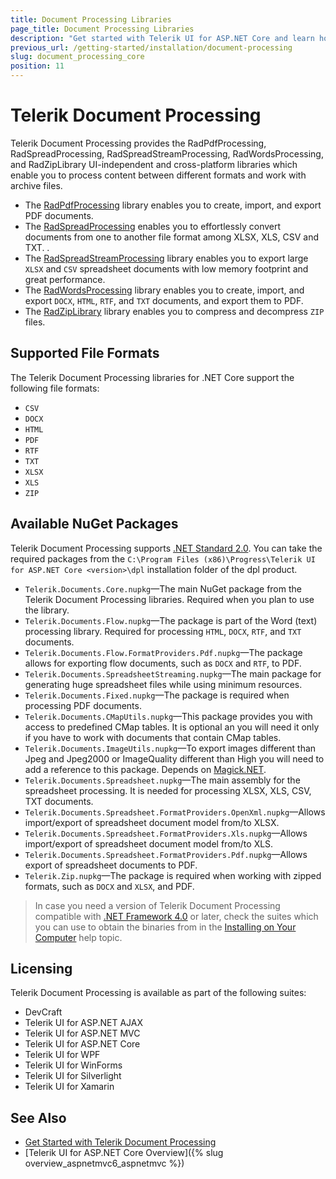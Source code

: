```yaml
---
title: Document Processing Libraries
page_title: Document Processing Libraries
description: "Get started with Telerik UI for ASP.NET Core and learn how to work with the PdfProcessing, SpreadStreamProcessing, WordsProcessing, and ZipLibrary libraries as part of the Telerik Document Processing."
previous_url: /getting-started/installation/document-processing
slug: document_processing_core
position: 11
---
```


# Telerik Document Processing

Telerik Document Processing provides the RadPdfProcessing, RadSpreadProcessing, RadSpreadStreamProcessing, RadWordsProcessing, and RadZipLibrary UI-independent and cross-platform libraries which enable you to process content between different formats and work with archive files.

* The [RadPdfProcessing](https://docs.telerik.com/devtools/document-processing/libraries/radpdfprocessing/overview) library enables you to create, import, and export PDF documents.
* The [RadSpreadProcessing](https://docs.telerik.com/devtools/document-processing/libraries/radspreadprocessing/overview) enables you to effortlessly convert documents from one to another file format among XLSX, XLS, CSV and TXT. .
* The [RadSpreadStreamProcessing](https://docs.telerik.com/devtools/document-processing/libraries/radspreadstreamprocessing/overview) library enables you to export large `XLSX` and `CSV` spreadsheet documents with low memory footprint and great performance.
* The [RadWordsProcessing](https://docs.telerik.com/devtools/document-processing/libraries/radwordsprocessing/overview) library enables you to create, import, and export `DOCX`, `HTML`, `RTF`, and `TXT` documents, and export them to PDF.
* The [RadZipLibrary](https://docs.telerik.com/devtools/document-processing/libraries/radziplibrary/overview) library enables you to compress and decompress `ZIP` files.

## Supported File Formats

The Telerik Document Processing libraries for .NET Core support the following file formats:

* `CSV`
* `DOCX`
* `HTML`
* `PDF`
* `RTF`
* `TXT`
* `XLSX`
* `XLS`
* `ZIP`

## Available NuGet Packages

Telerik Document Processing supports [.NET Standard 2.0](https://github.com/dotnet/standard/blob/master/docs/versions/netstandard2.0.md). You can take the required packages from the `C:\Program Files (x86)\Progress\Telerik UI for ASP.NET Core <version>\dpl` installation folder of the dpl product.

* `Telerik.Documents.Core.nupkg`&mdash;The main NuGet package from the Telerik Document Processing libraries. Required when you plan to use the library.
* `Telerik.Documents.Flow.nupkg`&mdash;The package is part of the Word (text) processing library. Required for processing `HTML`, `DOCX`, `RTF`, and `TXT` documents.
* `Telerik.Documents.Flow.FormatProviders.Pdf.nupkg`&mdash;The package allows for exporting flow documents, such as `DOCX` and `RTF`, to PDF.
* `Telerik.Documents.SpreadsheetStreaming.nupkg`&mdash;The main package for generating huge spreadsheet files while using minimum resources.
* `Telerik.Documents.Fixed.nupkg`&mdash;The package is required when processing PDF documents.
* `Telerik.Documents.CMapUtils.nupkg`&mdash;This package provides you with access to predefined CMap tables. It is optional an you will need it only if you have to work with documents that contain CMap tables.
* `Telerik.Documents.ImageUtils.nupkg`&mdash;To export images different than Jpeg and Jpeg2000 or ImageQuality different than High you will need to add a reference to this package. Depends on [Magick.NET](https://github.com/dlemstra/Magick.NET).
* `Telerik.Documents.Spreadsheet.nupkg`&mdash;The main assembly for the spreadsheet processing. It is needed for processing XLSX, XLS, CSV, TXT documents.
* `Telerik.Documents.Spreadsheet.FormatProviders.OpenXml.nupkg`&mdash;Allows import/export of spreadsheet document model from/to XLSX.
* `Telerik.Documents.Spreadsheet.FormatProviders.Xls.nupkg`&mdash;Allows import/export of spreadsheet document model from/to XLS.
* `Telerik.Documents.Spreadsheet.FormatProviders.Pdf.nupkg`&mdash;Allows export of spreadsheet documents to PDF.
* `Telerik.Zip.nupkg`&mdash;The package is required when working with zipped formats, such as `DOCX` and `XLSX`, and PDF.

>In case you need a version of Telerik Document Processing compatible with [.NET Framework 4.0](https://dotnet.microsoft.com/download/dotnet-framework/net40) or later, check the suites which you can use to obtain the binaries from in the [Installing on Your Computer](https://docs.telerik.com/devtools/document-processing/getting-started/installing-on-your-computer) help topic.

## Licensing

Telerik Document Processing is available as part of the following suites:

* DevCraft
* Telerik UI for ASP.NET AJAX
* Telerik UI for ASP.NET MVC
* Telerik UI for ASP.NET Core
* Telerik UI for WPF
* Telerik UI for WinForms
* Telerik UI for Silverlight
* Telerik UI for Xamarin

## See Also

* [Get Started with Telerik Document Processing](https://docs.telerik.com/devtools/document-processing/installation-and-deployment/installing-on-your-computer)
* [Telerik UI for ASP.NET Core Overview]({% slug overview_aspnetmvc6_aspnetmvc %})
